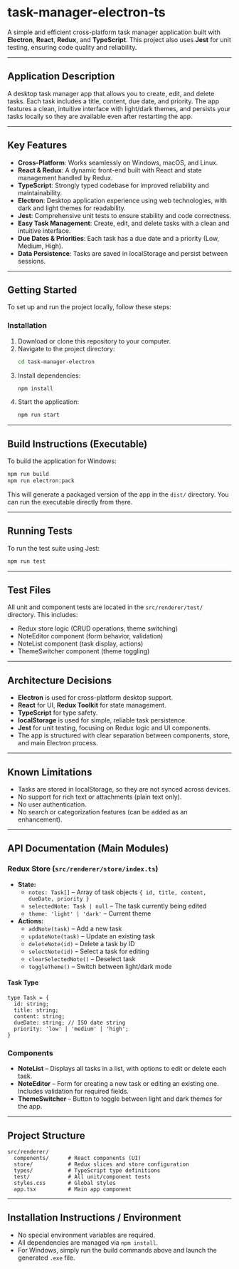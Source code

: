 # task-manager-electron-ts

A simple and efficient cross-platform task manager application built with **Electron**, **React**, **Redux**, and **TypeScript**. This project also uses **Jest** for unit testing, ensuring code quality and reliability.

---

## Application Description
A desktop task manager app that allows you to create, edit, and delete tasks. Each task includes a title, content, due date, and priority. The app features a clean, intuitive interface with light/dark themes, and persists your tasks locally so they are available even after restarting the app.

---

## Key Features
- **Cross-Platform**: Works seamlessly on Windows, macOS, and Linux.
- **React & Redux**: A dynamic front-end built with React and state management handled by Redux.
- **TypeScript**: Strongly typed codebase for improved reliability and maintainability.
- **Electron**: Desktop application experience using web technologies, with dark and light themes for readability.
- **Jest**: Comprehensive unit tests to ensure stability and code correctness.
- **Easy Task Management**: Create, edit, and delete tasks with a clean and intuitive interface.
- **Due Dates & Priorities**: Each task has a due date and a priority (Low, Medium, High).
- **Data Persistence**: Tasks are saved in localStorage and persist between sessions.

---

## Getting Started
To set up and run the project locally, follow these steps:

### Installation
1. Download or clone this repository to your computer.
2. Navigate to the project directory:
   ```bash
   cd task-manager-electron
   ```
3. Install dependencies:
   ```bash
   npm install
   ```
4. Start the application:
   ```bash
   npm run start
   ```

---

## Build Instructions (Executable)
To build the application for Windows:
```bash
npm run build
npm run electron:pack
```
This will generate a packaged version of the app in the `dist/` directory. You can run the executable directly from there.

---

## Running Tests
To run the test suite using Jest:
```bash
npm run test
```

---

## Test Files
All unit and component tests are located in the `src/renderer/test/` directory. This includes:
- Redux store logic (CRUD operations, theme switching)
- NoteEditor component (form behavior, validation)
- NoteList component (task display, actions)
- ThemeSwitcher component (theme toggling)

---

## Architecture Decisions
- **Electron** is used for cross-platform desktop support.
- **React** for UI, **Redux Toolkit** for state management.
- **TypeScript** for type safety.
- **localStorage** is used for simple, reliable task persistence.
- **Jest** for unit testing, focusing on Redux logic and UI components.
- The app is structured with clear separation between components, store, and main Electron process.

---

## Known Limitations
- Tasks are stored in localStorage, so they are not synced across devices.
- No support for rich text or attachments (plain text only).
- No user authentication.
- No search or categorization features (can be added as an enhancement).

---

## API Documentation (Main Modules)

### Redux Store (`src/renderer/store/index.ts`)
- **State:**
  - `notes: Task[]` – Array of task objects `{ id, title, content, dueDate, priority }`
  - `selectedNote: Task | null` – The task currently being edited
  - `theme: 'light' | 'dark'` – Current theme
- **Actions:**
  - `addNote(task)` – Add a new task
  - `updateNote(task)` – Update an existing task
  - `deleteNote(id)` – Delete a task by ID
  - `selectNote(id)` – Select a task for editing
  - `clearSelectedNote()` – Deselect task
  - `toggleTheme()` – Switch between light/dark mode

#### Task Type
```
type Task = {
  id: string;
  title: string;
  content: string;
  dueDate: string; // ISO date string
  priority: 'low' | 'medium' | 'high';
}
```

### Components
- **NoteList** – Displays all tasks in a list, with options to edit or delete each task.
- **NoteEditor** – Form for creating a new task or editing an existing one. Includes validation for required fields.
- **ThemeSwitcher** – Button to toggle between light and dark themes for the app.

---

## Project Structure
```
src/renderer/
  components/      # React components (UI)
  store/           # Redux slices and store configuration
  types/           # TypeScript type definitions
  test/            # All unit/component tests
  styles.css       # Global styles
  app.tsx          # Main app component
```

---

## Installation Instructions / Environment
- No special environment variables are required.
- All dependencies are managed via `npm install`.
- For Windows, simply run the build commands above and launch the generated `.exe` file.
